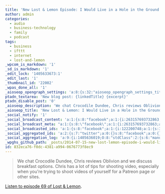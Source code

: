 ```yaml
---
title: 'New Lost & Lemon Episode: I Would Live in a Hole in the Ground'
author: admin
categories:
  - audio
  - business-technology
  - family
  - podcast
tags:
  - business
  - ifttt
  - internet
  - lost-and-lemon
_wpcom_is_markdown: '1'
_sd_is_markdown: '1'
_edit_lock: '1405633673:1'
_edit_last: '1'
_thumbnail_id: '22002'
_wpas_done_all: '1'
_aioseop_opengraph_settings: 'a:8:{s:32:"aioseop_opengraph_settings_title";s:0:"";s:31:"aioseop_opengraph_settings_desc";s:0:"";s:36:"aioseop_opengraph_settings_customimg";s:0:"";s:37:"aioseop_opengraph_settings_imagewidth";s:0:"";s:38:"aioseop_opengraph_settings_imageheight";s:0:"";s:35:"aioseop_opengraph_settings_category";s:7:"article";s:30:"aioseop_opengraph_settings_tag";s:0:"";s:34:"aioseop_opengraph_settings_setcard";s:7:"summary";}'
ptadn_textarea: 'New blog post: {linkedTitle} {excerpt}'
ptadn_disable_post: '0'
_aioseop_description: 'We chat Crocodile Dundee, Chris reviews Oblivion and we discuss breakfast options. Chris has a lot of tips for shooting video.'
_aioseop_title: 'New Lost & Lemon: I Would Live in a Hole in the Ground'
_social_notify: '1'
_social_broadcast_content: 'a:1:{s:8:"facebook";a:1:{i:263157693732863;s:73:"New Post > New Lost & Lemon Episode: I Would Live in a Hole in the Ground";}}'
_social_broadcast_meta: "a:1:{s:8:\"facebook\";a:1:{i:263157693732863;a:4:{s:4:\"link\";s:90:\"https://chrisenns.com/2014/07/new-lost-lemon-episode-i-would-live-in-a-hole-in-the-ground/\";s:5:\"title\";s:93:\"New Lost <span class=\"amp\">&amp;</span> Lemon Episode: I\_Would Live in a\_Hole in the Ground\";s:11:\"description\";s:286:\"We chat Croc­o­dile Dundee, Chris reviews Obliv­ion and we dis­cuss break­fast options. Chris has a\_lot of tips for shoot­ing video, espe­cially when you’re try­ing to shoot videos of your­self for a\_Patreon page or other\_sites. Lis­ten to episode 69 of Lost &amp; Lemon.\";s:7:\"picture\";s:62:\"https://chrisenns.com/wp-content/uploads/2014/06/LostLemon.png\";}}}"
_social_broadcasted_ids: 'a:1:{s:8:"facebook";a:1:{i:122200748;a:1:{s:31:"263157693732863_685275231521105";a:4:{s:7:"message";s:73:"New Post > New Lost & Lemon Episode: I Would Live in a Hole in the Ground";s:4:"urls";a:2:{i:0;s:90:"https://chrisenns.com/2014/07/new-lost-lemon-episode-i-would-live-in-a-hole-in-the-ground/";i:1;s:30:"https://chrisenns.com/?p=21970";}s:4:"page";O:8:"stdClass":2:{s:2:"id";s:15:"263157693732863";s:4:"name";s:17:"Faraway, So Close";}s:7:"account";O:8:"stdClass":1:{s:4:"user";O:8:"stdClass":15:{s:2:"id";s:9:"122200748";s:4:"name";s:10:"Chris Enns";s:10:"first_name";s:5:"Chris";s:9:"last_name";s:4:"Enns";s:4:"link";s:33:"http://www.facebook.com/chrisenns";s:8:"username";s:9:"chrisenns";s:8:"hometown";a:2:{s:2:"id";s:15:"115362478475254";s:4:"name";s:23:"Saskatoon, Saskatchewan";}s:8:"location";a:2:{s:2:"id";s:15:"115362478475254";s:4:"name";s:23:"Saskatoon, Saskatchewan";}s:4:"work";a:1:{i:0;a:5:{s:8:"employer";a:2:{s:2:"id";s:11:"37801940941";s:4:"name";s:17:"Lemon Productions";}s:8:"location";a:2:{s:2:"id";s:15:"115362478475254";s:4:"name";s:23:"Saskatoon, Saskatchewan";}s:8:"position";a:2:{s:2:"id";s:15:"147060372050338";s:4:"name";s:11:"Chief Lemon";}s:11:"description";s:99:"Lemon Productions is Saskatoon''s only web and new media production studio with a lemon in the logo.";s:10:"start_date";s:7:"2007-08";}}s:6:"gender";s:4:"male";s:8:"timezone";s:2:"-6";s:6:"locale";s:5:"en_US";s:9:"languages";a:1:{i:0;a:2:{s:2:"id";s:15:"105554002810769";s:4:"name";s:16:"Canadian English";}}s:8:"verified";s:1:"1";s:12:"updated_time";s:24:"2013-03-10T04:52:54+0000";}}}}}}'
_social_aggregated_ids: 'a:2:{s:7:"twitter";a:0:{}s:8:"facebook";a:0:{}}'
_social_aggregation_log: 'a:9:{i:1405636019;O:8:"stdClass":2:{s:6:"manual";b:0;s:5:"items";a:1:{s:8:"facebook";a:1:{i:0;O:8:"stdClass":4:{s:2:"id";s:15:"219701405636019";s:4:"type";s:4:"like";s:7:"ignored";b:1;s:4:"data";a:1:{s:5:"total";i:0;}}}}}i:1405637880;O:8:"stdClass":2:{s:6:"manual";b:0;s:5:"items";a:1:{s:8:"facebook";a:1:{i:0;O:8:"stdClass":4:{s:2:"id";s:15:"219701405637880";s:4:"type";s:4:"like";s:7:"ignored";b:1;s:4:"data";a:1:{s:5:"total";i:0;}}}}}i:1405640590;O:8:"stdClass":2:{s:6:"manual";b:0;s:5:"items";a:1:{s:8:"facebook";a:1:{i:0;O:8:"stdClass":4:{s:2:"id";s:15:"219701405640590";s:4:"type";s:4:"like";s:7:"ignored";b:1;s:4:"data";a:1:{s:5:"total";i:0;}}}}}i:1405645015;O:8:"stdClass":2:{s:6:"manual";b:0;s:5:"items";a:1:{s:8:"facebook";a:1:{i:0;O:8:"stdClass":4:{s:2:"id";s:15:"219701405645015";s:4:"type";s:4:"like";s:7:"ignored";b:1;s:4:"data";a:1:{s:5:"total";i:0;}}}}}i:1405652259;O:8:"stdClass":2:{s:6:"manual";b:0;s:5:"items";a:1:{s:8:"facebook";a:1:{i:0;O:8:"stdClass":4:{s:2:"id";s:15:"219701405652259";s:4:"type";s:4:"like";s:7:"ignored";b:1;s:4:"data";a:1:{s:5:"total";i:0;}}}}}i:1405666701;O:8:"stdClass":2:{s:6:"manual";b:0;s:5:"items";a:1:{s:8:"facebook";a:1:{i:0;O:8:"stdClass":4:{s:2:"id";s:15:"219701405666701";s:4:"type";s:4:"like";s:7:"ignored";b:1;s:4:"data";a:1:{s:5:"total";i:0;}}}}}i:1405695538;O:8:"stdClass":2:{s:6:"manual";b:0;s:5:"items";a:1:{s:8:"facebook";a:1:{i:0;O:8:"stdClass":4:{s:2:"id";s:15:"219701405695538";s:4:"type";s:4:"like";s:7:"ignored";b:1;s:4:"data";a:1:{s:5:"total";i:0;}}}}}i:1405738775;O:8:"stdClass":2:{s:6:"manual";b:0;s:5:"items";a:1:{s:8:"facebook";a:1:{i:0;O:8:"stdClass":4:{s:2:"id";s:15:"219701405738775";s:4:"type";s:4:"like";s:7:"ignored";b:1;s:4:"data";a:1:{s:5:"total";i:0;}}}}}i:1405826025;O:8:"stdClass":2:{s:6:"manual";b:0;s:5:"items";a:1:{s:8:"facebook";a:1:{i:0;O:8:"stdClass":4:{s:2:"id";s:15:"219701405826025";s:4:"type";s:4:"like";s:7:"ignored";b:1;s:4:"data";a:1:{s:5:"total";i:0;}}}}}}'
_wpghs_github_path: _posts/2014-07-15-new-lost-lemon-episode-i-would-live-in-a-hole-in-the-ground.md
id: 832eca76-f0dc-4381-a994-0676773f8ec9
---
```

<blockquote><p>
  We chat Crocodile Dundee, Chris reviews Oblivion and we discuss breakfast options. Chris has a lot of tips for shooting video, especially when you&#39;re trying to shoot videos of yourself for a Patreon page or other sites.
</p></blockquote>
<p><a href="http://goodstuff.fm/ll/69">Listen to episode 69 of Lost &amp; Lemon</a>.</p>
